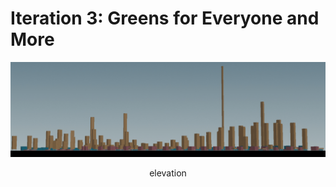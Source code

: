 # Iteration 3: Greens for Everyone and More 

<img src="imgs/3_elevation.jpg" width = "1000">
<p align="center"> elevation




